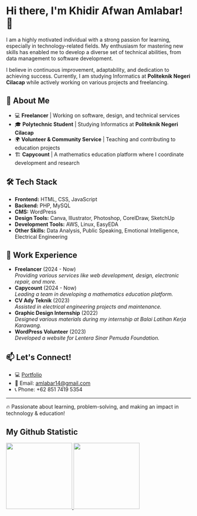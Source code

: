 # Hi there, I'm Khidir Afwan Amlabar! 👋  

I am a highly motivated individual with a strong passion for learning, especially in technology-related fields. My enthusiasm for mastering new skills has enabled me to develop a diverse set of technical abilities, from data management to software development.  

I believe in continuous improvement, adaptability, and dedication to achieving success. Currently, I am studying Informatics at **Politeknik Negeri Cilacap** while actively working on various projects and freelancing.  

## 🚀 About Me  
- 💻 **Freelancer** | Working on software, design, and technical services  
- 🎓 **Polytechnic Student** | Studying Informatics at **Politeknik Negeri Cilacap**  
- 🌍 **Volunteer & Community Service** | Teaching and contributing to education projects  
- 🏗️ **Capycount** | A mathematics education platform where I coordinate development and research  

## 🛠️ Tech Stack  
- **Frontend:** HTML, CSS, JavaScript  
- **Backend:** PHP, MySQL  
- **CMS:** WordPress  
- **Design Tools:** Canva, Illustrator, Photoshop, CorelDraw, SketchUp  
- **Development Tools:** AWS, Linux, EasyEDA  
- **Other Skills:** Data Analysis, Public Speaking, Emotional Intelligence, Electrical Engineering  

## 💼 Work Experience  
- **Freelancer** (2024 - Now)  
  _Providing various services like web development, design, electronic repair, and more._  
- **Capycount** (2024 - Now)  
  _Leading a team in developing a mathematics education platform._  
- **CV Ady Teknik** (2023)  
  _Assisted in electrical engineering projects and maintenance._  
- **Graphic Design Internship** (2022)  
  _Designed various materials during my internship at Balai Latihan Kerja Karawang._  
- **WordPress Volunteer** (2023)  
  _Developed a website for Lentera Sinar Pemuda Foundation._  

## 📫 Let's Connect!  
- 💻 [Portfolio](https://khidir05.github.io/profil/)  
- 📧 Email: [amlabar14@gmail.com](mailto:amlabar14@gmail.com)  
- 📞 Phone: +62 851 7419 5354  

---

🔥 Passionate about learning, problem-solving, and making an impact in technology & education!

## My Github Statistic
<p align="left">
<a href="https://github.com/penuliscode">
  <img height="180em" src="https://github-readme-stats-eight-theta.vercel.app/api?username=khidir05&show_icons=true&theme=algolia&include_all_commits=true&count_private=true"/>
  <img height="180em" src="https://github-readme-stats-eight-theta.vercel.app/api/top-langs/?username=khidir05&layout=compact&theme=algolia"/>
</a>
</p>
